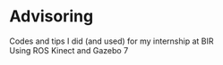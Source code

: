 # Advisoring
Codes and tips I did (and used) for my internship at BIR  
Using ROS Kinect and Gazebo 7
